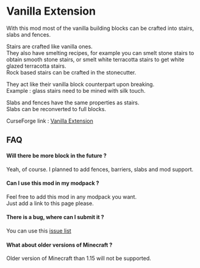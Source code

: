 # Vanilla Extension

With this mod most of the vanilla building blocks can be crafted into stairs, slabs and fences.

Stairs are crafted like vanilla ones.  
They also have smelting recipes, for example you can smelt stone stairs to obtain smooth stone stairs, or smelt white terracotta stairs to get white glazed terracotta stairs.  
Rock based stairs can be crafted in the stonecutter.

They act like their vanilla block counterpart upon breaking.  
Example : glass stairs need to be mined with silk touch.  

Slabs and fences have the same properties as stairs.  
Slabs can be reconverted to full blocks.

CurseForge link : [Vanilla Extension](https://www.curseforge.com/minecraft/mc-mods/vanilla-extension)  

## FAQ
#### Will there be more block in the future ?
Yeah, of course. I planned to add fences, barriers, slabs and mod support.

#### Can I use this mod in my modpack ?
Feel free to add this mod in any modpack you want.  
Just add a link to this page please.

#### There is a bug, where can I submit it ?
You can use this [issue list](https://github.com/nbrichau/vanillaextension/issues)

#### What about older versions of Minecraft ?
Older version of Minecraft than 1.15 will not be supported.
